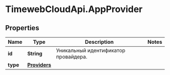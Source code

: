 # TimewebCloudApi.AppProvider

## Properties

Name | Type | Description | Notes
------------ | ------------- | ------------- | -------------
**id** | **String** | Уникальный идентификатор провайдера. | 
**type** | [**Providers**](Providers.md) |  | 


